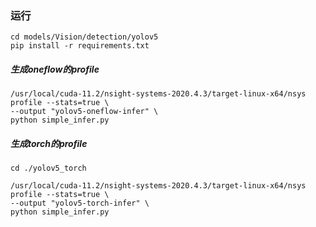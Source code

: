 ### 运行
```
cd models/Vision/detection/yolov5
pip install -r requirements.txt
```
##### 生成oneflow的profile
```
/usr/local/cuda-11.2/nsight-systems-2020.4.3/target-linux-x64/nsys profile --stats=true \
--output "yolov5-oneflow-infer" \
python simple_infer.py
```
##### 生成torch的profile
```
cd ./yolov5_torch
```
```
/usr/local/cuda-11.2/nsight-systems-2020.4.3/target-linux-x64/nsys profile --stats=true \
--output "yolov5-torch-infer" \
python simple_infer.py
```